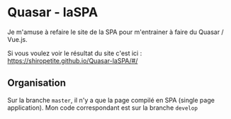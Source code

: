 # Quasar - laSPA

Je m'amuse à refaire le site de la SPA pour m'entrainer à faire du Quasar / Vue.js.

Si vous voulez voir le résultat du site c'est ici : https://shiropetite.github.io/Quasar-laSPA/#/

## Organisation

Sur la branche `master`, il n'y a que la page compilé en SPA (single page application).
Mon code correspondant est sur la branche `develop`



